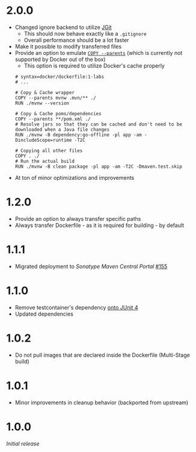 # 2.0.0
* Changed ignore backend to utilize [JGit](https://github.com/eclipse-jgit/jgit) 
    * This should now behave exactly like a ``.gitignore``
    * Overall performance should be a lot faster
* Make it possible to modify transferred files
* Provide an option to emulate [``COPY --parents``](https://docs.docker.com/reference/dockerfile/#copy---parents) (which is currently not supported by Docker out of the box)
    * This option is required to utilize Docker's cache properly
    ```docker
    # syntax=docker/dockerfile:1-labs
    # ...
    
    # Copy & Cache wrapper
    COPY --parents mvnw .mvn/** ./
    RUN ./mvnw --version

    # Copy & Cache poms/dependencies
    COPY --parents **/pom.xml ./
    # Resolve jars so that they can be cached and don't need to be downloaded when a Java file changes
    RUN ./mvnw -B dependency:go-offline -pl app -am -DincludeScope=runtime -T2C

    # Copying all other files
    COPY . ./
    # Run the actual build
    RUN ./mvnw -B clean package -pl app -am -T2C -Dmaven.test.skip
    ```
* At ton of minor optimizations and improvements

# 1.2.0
* Provide an option to always transfer specific paths
* Always transfer Dockerfile - as it is required for building - by default

# 1.1.1
* Migrated deployment to _Sonatype Maven Central Portal_ [#155](https://github.com/xdev-software/standard-maven-template/issues/155)

# 1.1.0
* Remove testcontainer's dependency [onto JUnit 4](https://github.com/xdev-software/testcontainers-junit4-mock/?tab=readme-ov-file)
* Updated dependencies

# 1.0.2
* Do not pull images that are declared inside the Dockerfile (Multi-Stage build)

# 1.0.1
* Minor improvements in cleanup behavior (backported from upstream)

# 1.0.0
_Initial release_

